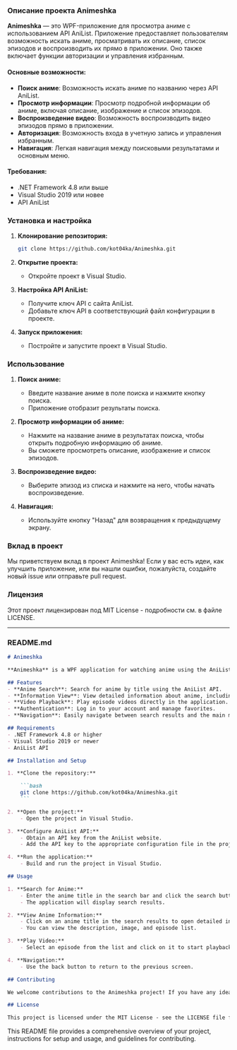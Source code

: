 ### Описание проекта Animeshka

**Animeshka** — это WPF-приложение для просмотра аниме с использованием API AniList. Приложение предоставляет пользователям возможность искать аниме, просматривать их описание, список эпизодов и воспроизводить их прямо в приложении. Оно также включает функции авторизации и управления избранным.

#### Основные возможности:
- **Поиск аниме**: Возможность искать аниме по названию через API AniList.
- **Просмотр информации**: Просмотр подробной информации об аниме, включая описание, изображение и список эпизодов.
- **Воспроизведение видео**: Возможность воспроизводить видео эпизодов прямо в приложении.
- **Авторизация**: Возможность входа в учетную запись и управления избранным.
- **Навигация**: Легкая навигация между поисковыми результатами и основным меню.

#### Требования:
- .NET Framework 4.8 или выше
- Visual Studio 2019 или новее
- API AniList

### Установка и настройка

1. **Клонирование репозитория:**

    ```bash
    git clone https://github.com/kot04ka/Animeshka.git
    ```

2. **Открытие проекта:**
    - Откройте проект в Visual Studio.

3. **Настройка API AniList:**
    - Получите ключ API с сайта AniList.
    - Добавьте ключ API в соответствующий файл конфигурации в проекте.

4. **Запуск приложения:**
    - Постройте и запустите проект в Visual Studio.

### Использование

1. **Поиск аниме:**
    - Введите название аниме в поле поиска и нажмите кнопку поиска.
    - Приложение отобразит результаты поиска.

2. **Просмотр информации об аниме:**
    - Нажмите на название аниме в результатах поиска, чтобы открыть подробную информацию об аниме.
    - Вы сможете просмотреть описание, изображение и список эпизодов.

3. **Воспроизведение видео:**
    - Выберите эпизод из списка и нажмите на него, чтобы начать воспроизведение.

4. **Навигация:**
    - Используйте кнопку "Назад" для возвращения к предыдущему экрану.

### Вклад в проект

Мы приветствуем вклад в проект Animeshka! Если у вас есть идеи, как улучшить приложение, или вы нашли ошибки, пожалуйста, создайте новый issue или отправьте pull request.

### Лицензия

Этот проект лицензирован под MIT License - подробности см. в файле LICENSE.

---

### README.md

```markdown
# Animeshka

**Animeshka** is a WPF application for watching anime using the AniList API. The application allows users to search for anime, view detailed information, episode lists, and play them directly within the app. It also includes features for user authentication and managing favorites.

## Features
- **Anime Search**: Search for anime by title using the AniList API.
- **Information View**: View detailed information about anime, including description, image, and episode list.
- **Video Playback**: Play episode videos directly in the application.
- **Authentication**: Log in to your account and manage favorites.
- **Navigation**: Easily navigate between search results and the main menu.

## Requirements
- .NET Framework 4.8 or higher
- Visual Studio 2019 or newer
- AniList API

## Installation and Setup

1. **Clone the repository:**

    ```bash
    git clone https://github.com/kot04ka/Animeshka.git
    ```

2. **Open the project:**
    - Open the project in Visual Studio.

3. **Configure AniList API:**
    - Obtain an API key from the AniList website.
    - Add the API key to the appropriate configuration file in the project.

4. **Run the application:**
    - Build and run the project in Visual Studio.

## Usage

1. **Search for Anime:**
    - Enter the anime title in the search bar and click the search button.
    - The application will display search results.

2. **View Anime Information:**
    - Click on an anime title in the search results to open detailed information about the anime.
    - You can view the description, image, and episode list.

3. **Play Video:**
    - Select an episode from the list and click on it to start playback.

4. **Navigation:**
    - Use the back button to return to the previous screen.

## Contributing

We welcome contributions to the Animeshka project! If you have any ideas for improvements or find any bugs, please create a new issue or submit a pull request.

## License

This project is licensed under the MIT License - see the LICENSE file for details.
```

This README file provides a comprehensive overview of your project, instructions for setup and usage, and guidelines for contributing.
